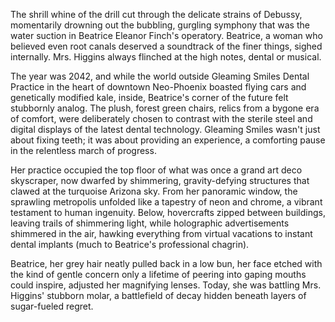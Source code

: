 The shrill whine of the drill cut through the delicate strains of Debussy, momentarily drowning out the bubbling, gurgling symphony that was the water suction in Beatrice Eleanor Finch's operatory. Beatrice, a woman who believed even root canals deserved a soundtrack of the finer things, sighed internally. Mrs. Higgins always flinched at the high notes, dental or musical.

The year was 2042, and while the world outside Gleaming Smiles Dental Practice in the heart of downtown Neo-Phoenix boasted flying cars and genetically modified kale, inside, Beatrice's corner of the future felt stubbornly analog. The plush, forest green chairs, relics from a bygone era of comfort, were deliberately chosen to contrast with the sterile steel and digital displays of the latest dental technology. Gleaming Smiles wasn't just about fixing teeth; it was about providing an experience, a comforting pause in the relentless march of progress.

Her practice occupied the top floor of what was once a grand art deco skyscraper, now dwarfed by shimmering, gravity-defying structures that clawed at the turquoise Arizona sky. From her panoramic window, the sprawling metropolis unfolded like a tapestry of neon and chrome, a vibrant testament to human ingenuity. Below, hovercrafts zipped between buildings, leaving trails of shimmering light, while holographic advertisements shimmered in the air, hawking everything from virtual vacations to instant dental implants (much to Beatrice's professional chagrin).

Beatrice, her grey hair neatly pulled back in a low bun, her face etched with the kind of gentle concern only a lifetime of peering into gaping mouths could inspire, adjusted her magnifying lenses. Today, she was battling Mrs. Higgins' stubborn molar, a battlefield of decay hidden beneath layers of sugar-fueled regret.
